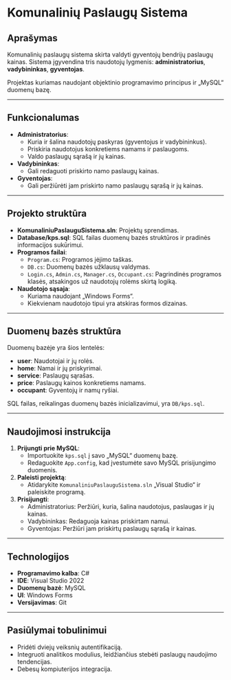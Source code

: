 # Komunalinių Paslaugų Sistema

## Aprašymas
Komunalinių paslaugų sistema skirta valdyti gyventojų bendrijų paslaugų kainas. Sistema įgyvendina tris naudotojų lygmenis: **administratorius**, **vadybininkas**, **gyventojas**. 

Projektas kuriamas naudojant objektinio programavimo principus ir „MySQL“ duomenų bazę.

---

## Funkcionalumas
- **Administratorius**:
  - Kuria ir šalina naudotojų paskyras (gyventojus ir vadybininkus).
  - Priskiria naudotojus konkretiems namams ir paslaugoms.
  - Valdo paslaugų sąrašą ir jų kainas.
- **Vadybininkas**:
  - Gali redaguoti priskirto namo paslaugų kainas.
- **Gyventojas**:
  - Gali peržiūrėti jam priskirto namo paslaugų sąrašą ir jų kainas.

---

## Projekto struktūra
- **KomunaliniuPaslauguSistema.sln**: Projektų sprendimas.
- **Database/kps.sql**: SQL failas duomenų bazės struktūros ir pradinės informacijos sukūrimui.
- **Programos failai**:
  - `Program.cs`: Programos įėjimo taškas.
  - `DB.cs`: Duomenų bazės užklausų valdymas.
  - `Login.cs`, `Admin.cs`, `Manager.cs`, `Occupant.cs`: Pagrindinės programos klasės, atsakingos už naudotojų rolėms skirtą logiką.
- **Naudotojo sąsaja**:
  - Kuriama naudojant „Windows Forms“.
  - Kiekvienam naudotojo tipui yra atskiras formos dizainas.

---

## Duomenų bazės struktūra
Duomenų bazėje yra šios lentelės:
- **user**: Naudotojai ir jų rolės.
- **home**: Namai ir jų priskyrimai.
- **service**: Paslaugų sąrašas.
- **price**: Paslaugų kainos konkretiems namams.
- **occupant**: Gyventojų ir namų ryšiai.

SQL failas, reikalingas duomenų bazės inicializavimui, yra `DB/kps.sql`.

---

## Naudojimosi instrukcija
1. **Prijungti prie MySQL**:
   - Importuokite `kps.sql` į savo „MySQL“ duomenų bazę.
   - Redaguokite `App.config`, kad įvestumėte savo MySQL prisijungimo duomenis.
2. **Paleisti projektą**:
   - Atidarykite `KomunaliniuPaslauguSistema.sln` „Visual Studio“ ir paleiskite programą.
3. **Prisijungti**:
   - Administratorius: Peržiūri, kuria, šalina naudotojus, paslaugas ir jų kainas.
   - Vadybininkas: Redaguoja kainas priskirtam namui.
   - Gyventojas: Peržiūri jam priskirtų paslaugų sąrašą ir kainas.

---

## Technologijos
- **Programavimo kalba**: C#
- **IDE**: Visual Studio 2022
- **Duomenų bazė**: MySQL
- **UI**: Windows Forms
- **Versijavimas**: Git

---

## Pasiūlymai tobulinimui
- Pridėti dviejų veiksnių autentifikaciją.
- Integruoti analitikos modulius, leidžiančius stebėti paslaugų naudojimo tendencijas.
- Debesų kompiuterijos integracija.
